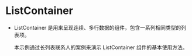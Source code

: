 # ListContainer<a name="ZH-CN_TOPIC_0000001080471924"></a>

-   ListContainer 是用来呈现连续、多行数据的组件，包含一系列相同类型的列表项。

    本示例通过长列表联系人的案例来演示 ListContainer 组件的基本使用方法。
